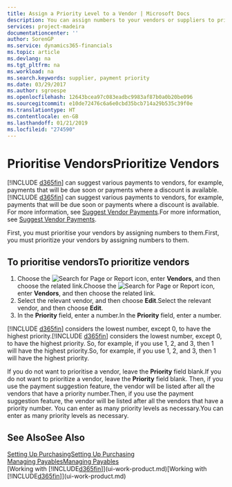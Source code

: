 ```yaml
---
title: Assign a Priority Level to a Vendor | Microsoft Docs
description: You can assign numbers to your vendors or suppliers to prioritise them and facilitate payment suggestions in Business Central.
services: project-madeira
documentationcenter: ''
author: SorenGP
ms.service: dynamics365-financials
ms.topic: article
ms.devlang: na
ms.tgt_pltfrm: na
ms.workload: na
ms.search.keywords: supplier, payment priority
ms.date: 03/29/2017
ms.author: sgroespe
ms.openlocfilehash: 12643bcea97c083eadbc9983af87b0a0b20be096
ms.sourcegitcommit: e10de72476c6a6e0cbd35bcb714a29b535c39f0e
ms.translationtype: HT
ms.contentlocale: en-GB
ms.lasthandoff: 01/21/2019
ms.locfileid: "274590"
---
```

# <a name="prioritize-vendors"></a><span data-ttu-id="b2c47-103">Prioritise Vendors</span><span class="sxs-lookup"><span data-stu-id="b2c47-103">Prioritize Vendors</span></span>
<span data-ttu-id="b2c47-104">[!INCLUDE [d365fin](includes/d365fin_md.md)] can suggest various payments to vendors, for example, payments that will be due soon or payments where a discount is available.</span><span class="sxs-lookup"><span data-stu-id="b2c47-104">[!INCLUDE [d365fin](includes/d365fin_md.md)] can suggest various payments to vendors, for example, payments that will be due soon or payments where a discount is available.</span></span> <span data-ttu-id="b2c47-105">For more information, see [Suggest Vendor Payments](payables-how-suggest-vendor-payments.md).</span><span class="sxs-lookup"><span data-stu-id="b2c47-105">For more information, see [Suggest Vendor Payments](payables-how-suggest-vendor-payments.md).</span></span>

<span data-ttu-id="b2c47-106">First, you must prioritise your vendors by assigning numbers to them.</span><span class="sxs-lookup"><span data-stu-id="b2c47-106">First, you must prioritize your vendors by assigning numbers to them.</span></span>

## <a name="to-prioritize-vendors"></a><span data-ttu-id="b2c47-107">To prioritise vendors</span><span class="sxs-lookup"><span data-stu-id="b2c47-107">To prioritize vendors</span></span>
1. <span data-ttu-id="b2c47-108">Choose the ![Search for Page or Report](media/ui-search/search_small.png "Search for Page or Report icon") icon, enter **Vendors**, and then choose the related link.</span><span class="sxs-lookup"><span data-stu-id="b2c47-108">Choose the ![Search for Page or Report](media/ui-search/search_small.png "Search for Page or Report icon") icon, enter **Vendors**, and then choose the related link.</span></span>
2. <span data-ttu-id="b2c47-109">Select the relevant vendor, and then choose **Edit**.</span><span class="sxs-lookup"><span data-stu-id="b2c47-109">Select the relevant vendor, and then choose **Edit**.</span></span>
3. <span data-ttu-id="b2c47-110">In the **Priority** field, enter a number.</span><span class="sxs-lookup"><span data-stu-id="b2c47-110">In the **Priority** field, enter a number.</span></span>

<span data-ttu-id="b2c47-111">[!INCLUDE [d365fin](includes/d365fin_md.md)] considers the lowest number, except 0, to have the highest priority.</span><span class="sxs-lookup"><span data-stu-id="b2c47-111">[!INCLUDE [d365fin](includes/d365fin_md.md)] considers the lowest number, except 0, to have the highest priority.</span></span> <span data-ttu-id="b2c47-112">So, for example, if you use 1, 2, and 3, then 1 will have the highest priority.</span><span class="sxs-lookup"><span data-stu-id="b2c47-112">So, for example, if you use 1, 2, and 3, then 1 will have the highest priority.</span></span>

<span data-ttu-id="b2c47-113">If you do not want to prioritise a vendor, leave the **Priority** field blank.</span><span class="sxs-lookup"><span data-stu-id="b2c47-113">If you do not want to prioritize a vendor, leave the **Priority** field blank.</span></span> <span data-ttu-id="b2c47-114">Then, if you use the payment suggestion feature, the vendor will be listed after all the vendors that have a priority number.</span><span class="sxs-lookup"><span data-stu-id="b2c47-114">Then, if you use the payment suggestion feature, the vendor will be listed after all the vendors that have a priority number.</span></span> <span data-ttu-id="b2c47-115">You can enter as many priority levels as necessary.</span><span class="sxs-lookup"><span data-stu-id="b2c47-115">You can enter as many priority levels as necessary.</span></span>

## <a name="see-also"></a><span data-ttu-id="b2c47-116">See Also</span><span class="sxs-lookup"><span data-stu-id="b2c47-116">See Also</span></span>
[<span data-ttu-id="b2c47-117">Setting Up Purchasing</span><span class="sxs-lookup"><span data-stu-id="b2c47-117">Setting Up Purchasing</span></span>](purchasing-setup-purchasing.md)  
[<span data-ttu-id="b2c47-118">Managing Payables</span><span class="sxs-lookup"><span data-stu-id="b2c47-118">Managing Payables</span></span>](payables-manage-payables.md)  
<span data-ttu-id="b2c47-119">[Working with [!INCLUDE[d365fin](includes/d365fin_md.md)]](ui-work-product.md)</span><span class="sxs-lookup"><span data-stu-id="b2c47-119">[Working with [!INCLUDE[d365fin](includes/d365fin_md.md)]](ui-work-product.md)</span></span>
